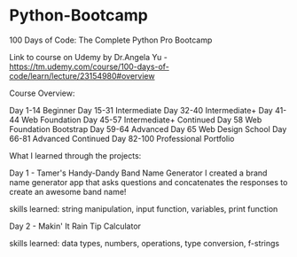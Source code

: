 # Python-Bootcamp
100 Days of Code: The Complete Python Pro Bootcamp

Link to course on Udemy by Dr.Angela Yu - https://tm.udemy.com/course/100-days-of-code/learn/lecture/23154980#overview

Course Overview:

Day 1-14 Beginner
Day 15-31 Intermediate
Day 32-40 Intermediate+
Day 41-44 Web Foundation
Day 45-57 Intermediate+ Continued
Day 58 Web Foundation Bootstrap
Day 59-64 Advanced
Day 65 Web Design School
Day 66-81 Advanced Continued
Day 82-100 Professional Portfolio

What I learned through the projects:

Day 1 - Tamer's Handy-Dandy Band Name Generator
I created a brand name generator app that asks questions and concatenates the responses to create an awesome band name!

skills learned: string manipulation, input function, variables, print function

Day 2 - Makin' It Rain Tip Calculator

skills learned: data types, numbers, operations, type conversion, f-strings
